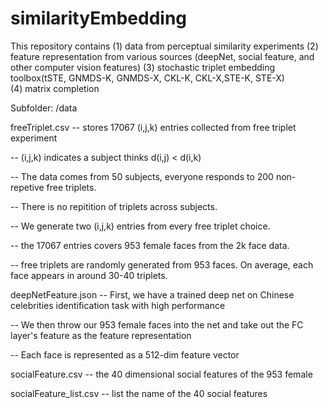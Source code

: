 # similarityEmbedding

This repository contains 
(1) data from perceptual similarity experiments
(2) feature representation from various sources (deepNet, social feature, and other computer vision features)
(3) stochastic triplet embedding toolbox(tSTE, GNMDS-K, GNMDS-X, CKL-K, CKL-X,STE-K, STE-X)  
(4) matrix completion 

Subfolder: 
/data

freeTriplet.csv 
-- stores 17067 (i,j,k) entries collected from free triplet experiment

-- (i,j,k) indicates a subject thinks d(i,j) < d(i,k)

-- The data comes from 50 subjects, everyone responds to 200 non-repetive free triplets. 

-- There is no repitition of triplets across subjects. 

-- We generate two (i,j,k) entries from every free triplet choice. 

-- the 17067 entries covers 953 female faces from the 2k face data. 

-- free triplets are randomly generated from 953 faces. On average, each face appears in around 30-40 triplets. 

deepNetFeature.json
-- First, we have a trained deep net on Chinese celebrities identification task with high performance

-- We then throw our 953 female faces into the net and take out the FC layer's feature as the feature representation

-- Each face is represented as a 512-dim feature vector

socialFeature.csv
-- the 40 dimensional social features of the 953 female 

socialFeature_list.csv
-- list the name of the 40 social features


